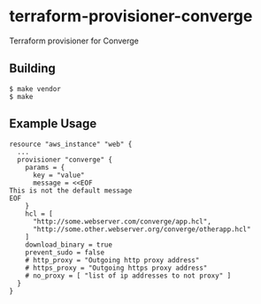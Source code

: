 # terraform-provisioner-converge

Terraform provisioner for Converge

## Building

```shell
$ make vendor
$ make
```

## Example Usage

```
resource "aws_instance" "web" {
  ...
  provisioner "converge" {
    params = {
      key = "value"
      message = <<EOF
This is not the default message
EOF
    }
    hcl = [
      "http://some.webserver.com/converge/app.hcl",
      "http://some.other.webserver.org/converge/otherapp.hcl"
    ]
    download_binary = true
    prevent_sudo = false
    # http_proxy = "Outgoing http proxy address"
    # https_proxy = "Outgoing https proxy address"
    # no_proxy = [ "list of ip addresses to not proxy" ]
  }
}
```
